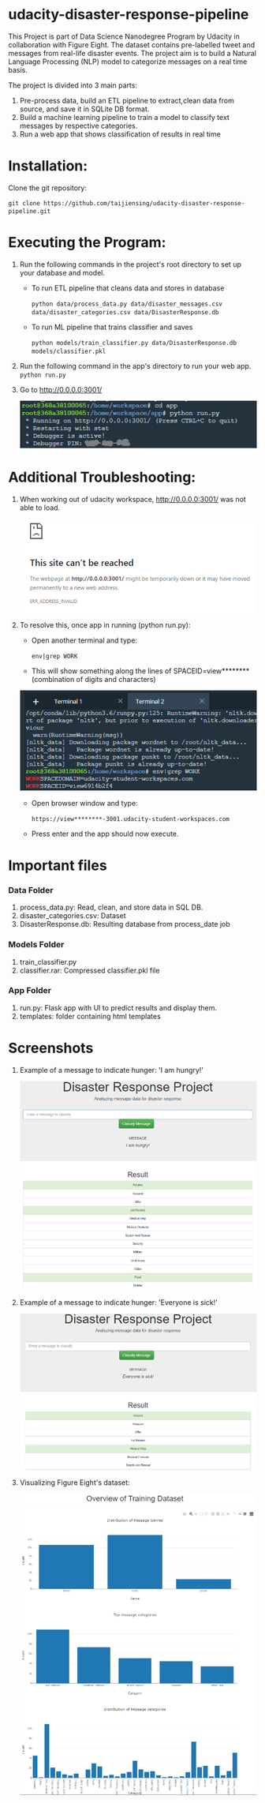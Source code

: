 # udacity-disaster-response-pipeline
This Project is part of Data Science Nanodegree Program by Udacity in collaboration with Figure Eight. The dataset contains pre-labelled tweet and messages from real-life disaster events. The project aim is to build a Natural Language Processing (NLP) model to categorize messages on a real time basis.

The project is divided into 3 main parts:

   1. Pre-process data, build an ETL pipeline to extract,clean data from source, and save it in SQLite DB format.
   2. Build a machine learning pipeline to train a model to classify text messages by respective categories.
   3. Run a web app that shows classification of results in real time

# Installation:
Clone the git repository:

    git clone https://github.com/taijiensing/udacity-disaster-response-pipeline.git

# Executing the Program:

1. Run the following commands in the project's root directory to set up your database and model.

    - To run ETL pipeline that cleans data and stores in database
    
        `python data/process_data.py data/disaster_messages.csv data/disaster_categories.csv data/DisasterResponse.db`
        
    - To run ML pipeline that trains classifier and saves
    
        `python models/train_classifier.py data/DisasterResponse.db models/classifier.pkl`

2. Run the following command in the app's directory to run your web app.
    `python run.py`

3. Go to http://0.0.0.0:3001/

   ![alt text](https://github.com/taijiensing/udacity-disaster-response-pipeline/blob/master/screencaps/troubleshoot1.png?raw=true)

# Additional Troubleshooting:
1. When working out of udacity workspace, http://0.0.0.0:3001/ was not able to load.

   ![alt text](https://github.com/taijiensing/udacity-disaster-response-pipeline/blob/master/screencaps/troubleshoot2.png?raw=true)

2. To resolve this, once app in running (python run.py):

    - Open another terminal and type:
    
        `env|grep WORK`
            
    - This will show something along the lines of SPACEID=view******** (combination of digits and characters)

   ![alt text](https://github.com/taijiensing/udacity-disaster-response-pipeline/blob/master/screencaps/troubleshoot3.png?raw=true)

    - Open browser window and type:
    
        `https://view********-3001.udacity-student-workspaces.com`
            
    -  Press enter and the app should now execute.

# Important files

### Data Folder
1. process_data.py: Read, clean, and store data in SQL DB.
2. disaster_categories.csv: Dataset
3. DisasterResponse.db: Resulting database from process_date job

### Models Folder
1. train_classifier.py
2. classifier.rar: Compressed classifier.pkl file

### App Folder
1. run.py: Flask app with UI to predict results and display them.
2. templates: folder containing html templates

# Screenshots
1. Example of a message to indicate hunger: 'I am hungry!'

   ![alt text](https://github.com/taijiensing/udacity-disaster-response-pipeline/blob/master/screencaps/search-hunger.png?raw=true)
   
2. Example of a message to indicate hunger: 'Everyone is sick!'

   ![alt text](https://github.com/taijiensing/udacity-disaster-response-pipeline/blob/master/screencaps/search-sick.png?raw=true)

3. Visualizing Figure Eight's dataset: 

   ![alt text](https://github.com/taijiensing/udacity-disaster-response-pipeline/blob/master/screencaps/data-visualisation.png?raw=true)
